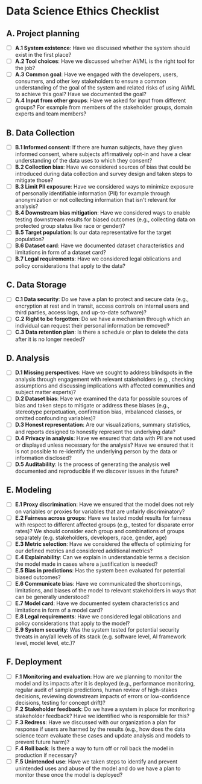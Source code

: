 # Data Science Ethics Checklist

## A. Project planning
 - [ ] **A.1 System existence**: Have we discussed whether the system should exist in the first place?
 - [ ] **A.2 Tool choices**: Have we discussed whether AI/ML is the right tool for the job?
 - [ ] **A.3 Common goal**: Have we engaged with the developers, users, consumers, and other key stakeholders to ensure a common understanding of the goal of the system and related risks of using AI/ML to achieve this goal? Have we documented the goal?
 - [ ] **A.4 Input from other groups**: Have we asked for input from different groups? For example from members of the stakeholder groups, domain experts and team members?

## B. Data Collection
 - [ ] **B.1 Informed consent**: If there are human subjects, have they given informed consent, where subjects affirmatively opt-in and have a clear understanding of the data uses to which they consent?
 - [ ] **B.2 Collection bias**: Have we considered sources of bias that could be introduced during data collection and survey design and taken steps to mitigate those?
 - [ ] **B.3 Limit PII exposure**: Have we considered ways to minimize exposure of personally identifiable information (PII) for example through anonymization or not collecting information that isn't relevant for analysis?
 - [ ] **B.4 Downstream bias mitigation**: Have we considered ways to enable testing downstream results for biased outcomes (e.g., collecting data on protected group status like race or gender)?
 - [ ] **B.5 Target population**: Is our data representative for the target population?
 - [ ] **B.6 Dataset card**: Have we documented dataset characteristics and limitations in form of a dataset card?
 - [ ] **B.7 Legal requirements**: Have we considered legal oblications and policy considerations that apply to the data?

## C. Data Storage
 - [ ] **C.1 Data security**: Do we have a plan to protect and secure data (e.g., encryption at rest and in transit, access controls on internal users and third parties, access logs, and up-to-date software)?
 - [ ] **C.2 Right to be forgotten**: Do we have a mechanism through which an individual can request their personal information be removed?
 - [ ] **C.3 Data retention plan**: Is there a schedule or plan to delete the data after it is no longer needed?

## D. Analysis
 - [ ] **D.1 Missing perspectives**: Have we sought to address blindspots in the analysis through engagement with relevant stakeholders (e.g., checking assumptions and discussing implications with affected communities and subject matter experts)?
 - [ ] **D.2 Dataset bias**: Have we examined the data for possible sources of bias and taken steps to mitigate or address these biases (e.g., stereotype perpetuation, confirmation bias, imbalanced classes, or omitted confounding variables)?
 - [ ] **D.3 Honest representation**: Are our visualizations, summary statistics, and reports designed to honestly represent the underlying data?
 - [ ] **D.4 Privacy in analysis**: Have we ensured that data with PII are not used or displayed unless necessary for the analysis? Have we ensured that it is not possible to re-identify the underlying person by the data or information disclosed?
 - [ ] **D.5 Auditability**: Is the process of generating the analysis well documented and reproducible if we discover issues in the future?

## E. Modeling
 - [ ] **E.1 Proxy discrimination**: Have we ensured that the model does not rely on variables or proxies for variables that are unfairly discriminatory?
 - [ ] **E.2 Fairness across groups**: Have we tested model results for fairness with respect to different affected groups (e.g., tested for disparate error rates)? We should consider each group and combinations of groups separately (e.g. stakeholders, developers, race, gender, age)
 - [ ] **E.3 Metric selection**: Have we considered the effects of optimizing for our defined metrics and considered additional metrics?
 - [ ] **E.4 Explainability**: Can we explain in understandable terms a decision the model made in cases where a justification is needed?
 - [ ] **E.5 Bias in predictions**: Has the system been evaluated for potential biased outcomes?
 - [ ] **E.6 Communicate bias**: Have we communicated the shortcomings, limitations, and biases of the model to relevant stakeholders in ways that can be generally understood?
 - [ ] **E.7 Model card**: Have we documented system characteristics and limitations in form of a model card?
 - [ ] **E.8 Legal requirements**: Have we considered legal oblications and policy considerations that apply to the model?
 - [ ] **E.9 System security**: Was the system tested for potential security threats in any/all levels of its stack (e.g. software level, AI framework level, model level, etc.)?

## F. Deployment
 - [ ] **F.1 Monitoring and evaluation**: How are we planning to monitor the model and its impacts after it is deployed (e.g., performance monitoring, regular audit of sample predictions, human review of high-stakes decisions, reviewing downstream impacts of errors or low-confidence decisions, testing for concept drift)?
 - [ ] **F.2 Stakeholder feedback**: Do we have a system in place for monitoring stakeholder feedback? Have we identified who is responsible for this?
 - [ ] **F.3 Redress**: Have we discussed with our organization a plan for response if users are harmed by the results (e.g., how does the data science team evaluate these cases and update analysis and models to prevent future harm)?
 - [ ] **F.4 Roll back**: Is there a way to turn off or roll back the model in production if necessary?
 - [ ] **F.5 Unintended use**: Have we taken steps to identify and prevent unintended uses and abuse of the model and do we have a plan to monitor these once the model is deployed?

